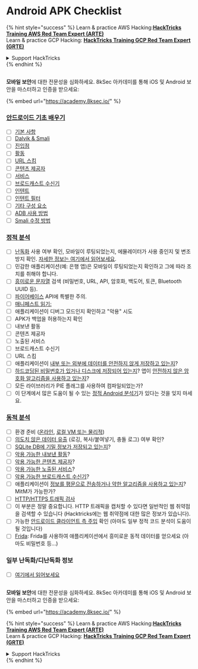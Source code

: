 # Android APK Checklist

{% hint style="success" %}
Learn & practice AWS Hacking:<img src="/.gitbook/assets/arte.png" alt="" data-size="line">[**HackTricks Training AWS Red Team Expert (ARTE)**](https://training.hacktricks.xyz/courses/arte)<img src="/.gitbook/assets/arte.png" alt="" data-size="line">\
Learn & practice GCP Hacking: <img src="/.gitbook/assets/grte.png" alt="" data-size="line">[**HackTricks Training GCP Red Team Expert (GRTE)**<img src="/.gitbook/assets/grte.png" alt="" data-size="line">](https://training.hacktricks.xyz/courses/grte)

<details>

<summary>Support HackTricks</summary>

* Check the [**subscription plans**](https://github.com/sponsors/carlospolop)!
* **Join the** 💬 [**Discord group**](https://discord.gg/hRep4RUj7f) or the [**telegram group**](https://t.me/peass) or **follow** us on **Twitter** 🐦 [**@hacktricks\_live**](https://twitter.com/hacktricks\_live)**.**
* **Share hacking tricks by submitting PRs to the** [**HackTricks**](https://github.com/carlospolop/hacktricks) and [**HackTricks Cloud**](https://github.com/carlospolop/hacktricks-cloud) github repos.

</details>
{% endhint %}

<figure><img src="/.gitbook/assets/image (2).png" alt=""><figcaption></figcaption></figure>

**모바일 보안**에 대한 전문성을 심화하세요. 8kSec 아카데미를 통해 iOS 및 Android 보안을 마스터하고 인증을 받으세요:

{% embed url="https://academy.8ksec.io/" %}

### [안드로이드 기초 배우기](android-app-pentesting/#2-android-application-fundamentals)

* [ ] [기본 사항](android-app-pentesting/#fundamentals-review)
* [ ] [Dalvik & Smali](android-app-pentesting/#dalvik--smali)
* [ ] [진입점](android-app-pentesting/#application-entry-points)
* [ ] [활동](android-app-pentesting/#launcher-activity)
* [ ] [URL 스킴](android-app-pentesting/#url-schemes)
* [ ] [콘텐츠 제공자](android-app-pentesting/#services)
* [ ] [서비스](android-app-pentesting/#services-1)
* [ ] [브로드캐스트 수신기](android-app-pentesting/#broadcast-receivers)
* [ ] [인텐트](android-app-pentesting/#intents)
* [ ] [인텐트 필터](android-app-pentesting/#intent-filter)
* [ ] [기타 구성 요소](android-app-pentesting/#other-app-components)
* [ ] [ADB 사용 방법](android-app-pentesting/#adb-android-debug-bridge)
* [ ] [Smali 수정 방법](android-app-pentesting/#smali)

### [정적 분석](android-app-pentesting/#static-analysis)

* [ ] [난독화](android-checklist.md#some-obfuscation-deobfuscation-information) 사용 여부 확인, 모바일이 루팅되었는지, 에뮬레이터가 사용 중인지 및 변조 방지 확인. [자세한 정보는 여기에서 읽어보세요](android-app-pentesting/#other-checks).
* [ ] 민감한 애플리케이션(예: 은행 앱)은 모바일이 루팅되었는지 확인하고 그에 따라 조치를 취해야 합니다.
* [ ] [흥미로운 문자열](android-app-pentesting/#looking-for-interesting-info) 검색 (비밀번호, URL, API, 암호화, 백도어, 토큰, Bluetooth UUID 등).
* [ ] [파이어베이스](android-app-pentesting/#firebase) API에 특별한 주의.
* [ ] [매니페스트 읽기:](android-app-pentesting/#basic-understanding-of-the-application-manifest-xml)
* [ ] 애플리케이션이 디버그 모드인지 확인하고 "악용" 시도
* [ ] APK가 백업을 허용하는지 확인
* [ ] 내보낸 활동
* [ ] 콘텐츠 제공자
* [ ] 노출된 서비스
* [ ] 브로드캐스트 수신기
* [ ] URL 스킴
* [ ] 애플리케이션이 [내부 또는 외부에 데이터를 안전하지 않게 저장하고 있는지](android-app-pentesting/#insecure-data-storage)?
* [ ] [하드코딩된 비밀번호가 있거나 디스크에 저장되어 있는지](android-app-pentesting/#poorkeymanagementprocesses)? 앱이 [안전하지 않은 암호화 알고리즘을 사용하고 있는지](android-app-pentesting/#useofinsecureandordeprecatedalgorithms)?
* [ ] 모든 라이브러리가 PIE 플래그를 사용하여 컴파일되었는가?
* [ ] 이 단계에서 많은 도움이 될 수 있는 [정적 Android 분석기](android-app-pentesting/#automatic-analysis)가 있다는 것을 잊지 마세요.

### [동적 분석](android-app-pentesting/#dynamic-analysis)

* [ ] 환경 준비 ([온라인](android-app-pentesting/#online-dynamic-analysis), [로컬 VM 또는 물리적](android-app-pentesting/#local-dynamic-analysis))
* [ ] [의도치 않은 데이터 유출](android-app-pentesting/#unintended-data-leakage) (로깅, 복사/붙여넣기, 충돌 로그) 여부 확인?
* [ ] [SQLite DB에 기밀 정보가 저장되고 있는지](android-app-pentesting/#sqlite-dbs)?
* [ ] [악용 가능한 내보낸 활동](android-app-pentesting/#exploiting-exported-activities-authorisation-bypass)?
* [ ] [악용 가능한 콘텐츠 제공자](android-app-pentesting/#exploiting-content-providers-accessing-and-manipulating-sensitive-information)?
* [ ] [악용 가능한 노출된 서비스](android-app-pentesting/#exploiting-services)?
* [ ] [악용 가능한 브로드캐스트 수신기](android-app-pentesting/#exploiting-broadcast-receivers)?
* [ ] 애플리케이션이 [정보를 평문으로 전송하거나 약한 알고리즘을 사용하고 있는지](android-app-pentesting/#insufficient-transport-layer-protection)? MitM가 가능한가?
* [ ] [HTTP/HTTPS 트래픽 검사](android-app-pentesting/#inspecting-http-traffic)
* [ ] 이 부분은 정말 중요합니다. HTTP 트래픽을 캡처할 수 있다면 일반적인 웹 취약점을 검색할 수 있습니다 (Hacktricks에는 웹 취약점에 대한 많은 정보가 있습니다).
* [ ] 가능한 [안드로이드 클라이언트 측 주입](android-app-pentesting/#android-client-side-injections-and-others) 확인 (아마도 일부 정적 코드 분석이 도움이 될 것입니다)
* [ ] [Frida](android-app-pentesting/#frida): Frida를 사용하여 애플리케이션에서 흥미로운 동적 데이터를 얻으세요 (아마도 비밀번호 등...)

### 일부 난독화/디난독화 정보

* [ ] [여기에서 읽어보세요](android-app-pentesting/#obfuscating-deobfuscating-code)

<figure><img src="/.gitbook/assets/image (2).png" alt=""><figcaption></figcaption></figure>

**모바일 보안**에 대한 전문성을 심화하세요. 8kSec 아카데미를 통해 iOS 및 Android 보안을 마스터하고 인증을 받으세요:

{% embed url="https://academy.8ksec.io/" %}

{% hint style="success" %}
Learn & practice AWS Hacking:<img src="/.gitbook/assets/arte.png" alt="" data-size="line">[**HackTricks Training AWS Red Team Expert (ARTE)**](https://training.hacktricks.xyz/courses/arte)<img src="/.gitbook/assets/arte.png" alt="" data-size="line">\
Learn & practice GCP Hacking: <img src="/.gitbook/assets/grte.png" alt="" data-size="line">[**HackTricks Training GCP Red Team Expert (GRTE)**<img src="/.gitbook/assets/grte.png" alt="" data-size="line">](https://training.hacktricks.xyz/courses/grte)

<details>

<summary>Support HackTricks</summary>

* Check the [**subscription plans**](https://github.com/sponsors/carlospolop)!
* **Join the** 💬 [**Discord group**](https://discord.gg/hRep4RUj7f) or the [**telegram group**](https://t.me/peass) or **follow** us on **Twitter** 🐦 [**@hacktricks\_live**](https://twitter.com/hacktricks\_live)**.**
* **Share hacking tricks by submitting PRs to the** [**HackTricks**](https://github.com/carlospolop/hacktricks) and [**HackTricks Cloud**](https://github.com/carlospolop/hacktricks-cloud) github repos.

</details>
{% endhint %}

